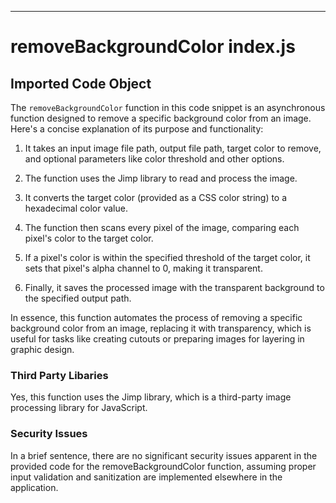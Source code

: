 

  

  

---
# removeBackgroundColor index.js
## Imported Code Object
The `removeBackgroundColor` function in this code snippet is an asynchronous function designed to remove a specific background color from an image. Here's a concise explanation of its purpose and functionality:

1. It takes an input image file path, output file path, target color to remove, and optional parameters like color threshold and other options.

2. The function uses the Jimp library to read and process the image.

3. It converts the target color (provided as a CSS color string) to a hexadecimal color value.

4. The function then scans every pixel of the image, comparing each pixel's color to the target color.

5. If a pixel's color is within the specified threshold of the target color, it sets that pixel's alpha channel to 0, making it transparent.

6. Finally, it saves the processed image with the transparent background to the specified output path.

In essence, this function automates the process of removing a specific background color from an image, replacing it with transparency, which is useful for tasks like creating cutouts or preparing images for layering in graphic design.

### Third Party Libaries

Yes, this function uses the Jimp library, which is a third-party image processing library for JavaScript.

### Security Issues

In a brief sentence, there are no significant security issues apparent in the provided code for the removeBackgroundColor function, assuming proper input validation and sanitization are implemented elsewhere in the application.


  